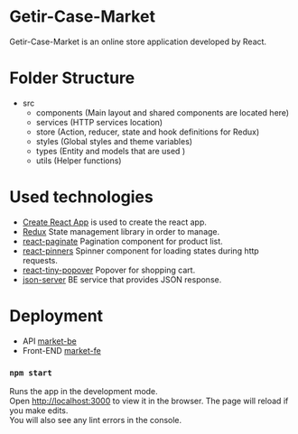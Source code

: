 # Getir-Case-Market

Getir-Case-Market is an online store application developed by React.

# Folder Structure

- src
  - components (Main layout and shared components are located here)
  - services (HTTP services location)
  - store (Action, reducer, state and hook definitions for Redux)
  - styles (Global styles and theme variables)
  - types (Entity and models that are used )
  - utils (Helper functions)

# Used technologies

- [Create React App](https://github.com/facebook/create-react-app) is used to create the react app.  
- [Redux](https://redux.js.org/) State management library in order to manage. 
- [react-paginate](https://www.npmjs.com/package/react-paginate) Pagination component for product list.  
- [react-pinners](https://www.npmjs.com/package/react-spinners) Spinner component for loading states during http requests.  
- [react-tiny-popover](https://www.npmjs.com/package/react-tiny-popover) Popover for shopping cart. 
- [json-server](https://github.com/typicode/json-server) BE service that provides JSON response. 

# Deployment

- API [market-be](https://market-be.herokuapp.com)
- Front-END [market-fe](https://market-react-fe.herokuapp.com/)

### `npm start`

Runs the app in the development mode.\
Open [http://localhost:3000](http://localhost:3000) to view it in the browser.
The page will reload if you make edits.\
You will also see any lint errors in the console.
